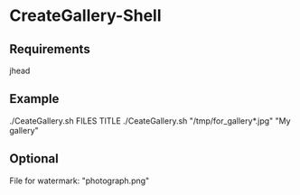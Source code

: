 CreateGallery-Shell
===================

Requirements
------------
jhead

Example
-------
./CeateGallery.sh FILES TITLE
./CeateGallery.sh "/tmp/for_gallery*.jpg" "My gallery"

Optional
--------
File for watermark: "photograph.png"
